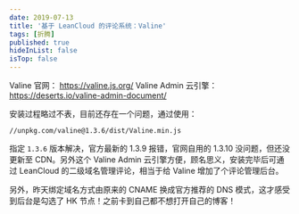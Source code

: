```yaml
---
date: 2019-07-13
title: '基于 LeanCloud 的评论系统：Valine'
tags: [折腾]
published: true
hideInList: false
isTop: false
---
```


Valine 官网： <https://valine.js.org/>
Valine Admin 云引擎： <https://deserts.io/valine-admin-document/>

安装过程略过不表，目前还存在一个问题，通过使用：

```
//unpkg.com/valine@1.3.6/dist/Valine.min.js
``` 

指定 `1.3.6` 版本解决，官方最新的 1.3.9 报错，官网自用的 1.3.10 没问题，但还没更新至 CDN。另外这个 Valine Admin 云引擎方便，顾名思义，安装完毕后可通过 LeanCloud 的二级域名管理评论，相当于给 Valine 增加了个评论管理后台。

另外，昨天绑定域名方式由原来的 CNAME 换成官方推荐的 DNS 模式，这才感受到后台是勾选了 HK 节点！之前卡到自己都不想打开自己的博客！